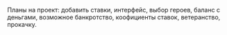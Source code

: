 Планы на проект: добавить ставки, интерфейс, выбор героев, баланс с деньгами, возможное банкротство, коофициенты ставок, ветеранство, прокачку.

